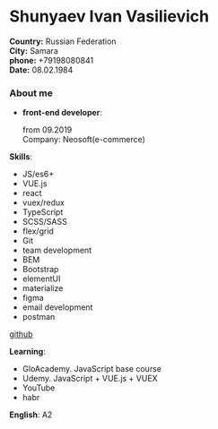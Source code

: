 # Shunyaev Ivan Vasilievich
<b>Country:</b> Russian Federation
<br>
<b>City:</b> Samara
<br>
<b> phone:</b> +79198080841
<br>
<b>Date:</b> 08.02.1984


### About me

- **front-end developer**:
  
  from 09.2019  
  Company: Neosoft(e-commerce)
  
**Skills**:
 
 - JS/es6+
 - VUE.js
 - react
 - vuex/redux
 - TypeScript
 - SCSS/SASS
 - flex/grid
 - Git
 - team development
 - BEM
 - Bootstrap
 - elementUI
 - materialize
 - figma
 - email development
 - postman

[github](https://github.com/SteveGerr)

**Learning**:
  
- GloAcademy. JavaScript base course
- Udemy. JavaScript + VUE.js + VUEX
- YouTube
- habr

  
**English**: A2

